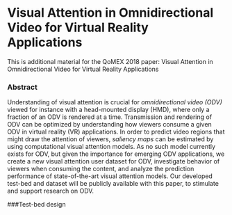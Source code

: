 # Visual Attention in Omnidirectional Video for Virtual Reality Applications
This is additional material for the QoMEX 2018 paper: Visual Attention in Omnidirectional Video for Virtual Reality Applications

### Abstract
Understanding of visual attention is crucial for *omnidirectional video (ODV)* viewed for instance with a head-mounted display (HMD), where only a fraction of an ODV is rendered at a time. Transmission and rendering of ODV can be optimized by understanding how viewers consume a given ODV in virtual reality (VR) applications. In order to predict video regions that might draw the attention of viewers, *saliency maps* can be estimated by using computational visual attention models. As no such model currently exists for ODV, but given the importance for emerging ODV applications, we create a new visual attention user dataset for ODV, investigate behavior of viewers when consuming the content, and analyze the prediction performance of state-of-the-art visual attention models. Our developed test-bed and dataset will be publicly available with this paper, to stimulate and support research on ODV.

###Test-bed design
